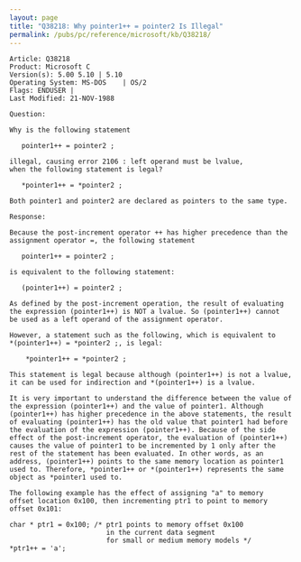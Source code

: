 ```yaml
---
layout: page
title: "Q38218: Why pointer1++ = pointer2 Is Illegal"
permalink: /pubs/pc/reference/microsoft/kb/Q38218/
---
```


	Article: Q38218
	Product: Microsoft C
	Version(s): 5.00 5.10 | 5.10
	Operating System: MS-DOS    | OS/2
	Flags: ENDUSER |
	Last Modified: 21-NOV-1988
	
	Question:
	
	Why is the following statement
	
	   pointer1++ = pointer2 ;
	
	illegal, causing error 2106 : left operand must be lvalue,
	when the following statement is legal?
	
	   *pointer1++ = *pointer2 ;
	
	Both pointer1 and pointer2 are declared as pointers to the same type.
	
	Response:
	
	Because the post-increment operator ++ has higher precedence than the
	assignment operator =, the following statement
	
	   pointer1++ = pointer2 ;
	
	is equivalent to the following statement:
	
	   (pointer1++) = pointer2 ;
	
	As defined by the post-increment operation, the result of evaluating
	the expression (pointer1++) is NOT a lvalue. So (pointer1++) cannot
	be used as a left operand of the assignment operator.
	
	However, a statement such as the following, which is equivalent to
	*(pointer1++) = *pointer2 ;, is legal:
	
	    *pointer1++ = *pointer2 ;
	
	This statement is legal because although (pointer1++) is not a lvalue,
	it can be used for indirection and *(pointer1++) is a lvalue.
	
	It is very important to understand the difference between the value of
	the expression (pointer1++) and the value of pointer1. Although
	(pointer1++) has higher precedence in the above statements, the result
	of evaluating (pointer1++) has the old value that pointer1 had before
	the evaluation of the expression (pointer1++). Because of the side
	effect of the post-increment operator, the evaluation of (pointer1++)
	causes the value of pointer1 to be incremented by 1 only after the
	rest of the statement has been evaluated. In other words, as an
	address, (pointer1++) points to the same memory location as pointer1
	used to. Therefore, *pointer1++ or *(pointer1++) represents the same
	object as *pointer1 used to.
	
	The following example has the effect of assigning "a" to memory
	offset location 0x100, then incrementing ptr1 to point to memory
	offset 0x101:
	
	char * ptr1 = 0x100; /* ptr1 points to memory offset 0x100
	                        in the current data segment
	                        for small or medium memory models */
	*ptr1++ = 'a';
